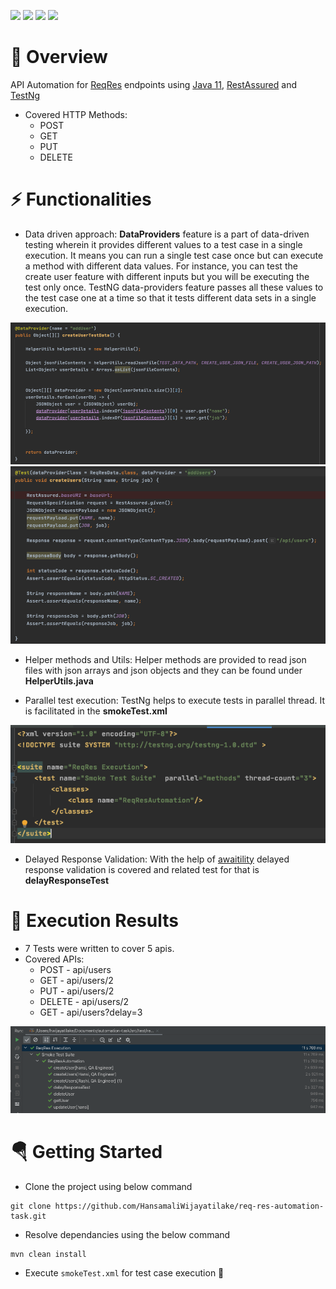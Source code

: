 ![](https://img.shields.io/github/languages/top/hansamaliWijayatilake/req-res-automation-task) ![](https://img.shields.io/maven-central/v/io.rest-assured/rest-assured) ![](https://badgen.net/github/status/micromatch/micromatch) ![](https://badgen.net/badge/icon/restAssured?icon=restAssured&label)
# :tada: Overview
API Automation for [ReqRes](https://reqres.in/) endpoints using [Java 11](https://www.oracle.com/java/technologies/javase-jdk11-downloads.html), [RestAssured](https://mvnrepository.com/artifact/io.rest-assured/rest-assured) and [TestNg](https://mvnrepository.com/artifact/org.testng/testng)

* Covered HTTP Methods:
  * POST
  * GET
  * PUT
  * DELETE
# :zap: Functionalities
* Data driven approach: **DataProviders** feature is a part of data-driven testing wherein it provides different values to a test case in a single execution. 
It means you can run a single test case once but can execute a method with different data values. 
For instance, you can test the create user feature with different inputs but you will be executing the test only once. 
TestNG data-providers feature passes all these values to the test case one at a time so that it tests different data sets in a single execution.

![Data driven 1](/src/evidenceImg/datadriven1.png)
![Data driven 2](/src/evidenceImg/datadriven2.png)

* Helper methods and Utils: Helper methods are provided to read json files with json arrays and json objects and they can be found under **HelperUtils.java**

* Parallel test execution: TestNg helps to execute tests in parallel thread. It is facilitated in the **smokeTest.xml**  

![Parallel Execution](/src/evidenceImg/parallelExecution.png)

* Delayed Response Validation: With the help of [awaitility](https://mvnrepository.com/artifact/org.awaitility/awaitility) delayed response validation is covered and related test for that is **delayResponseTest**

# :rocket: Execution Results

* 7 Tests were written to cover 5 apis. 
* Covered APIs:
  * POST - api/users
  * GET - api/users/2
  * PUT - api/users/2
  * DELETE - api/users/2
  * GET - api/users?delay=3
 
![Success Execution](/src/evidenceImg/successExecution.png)

# :parachute: Getting Started
* Clone the project using below command
```git
git clone https://github.com/HansamaliWijayatilake/req-res-automation-task.git
```
* Resolve dependancies using the below command
```maven
mvn clean install
```
* Execute `smokeTest.xml` for test case execution :raised_hands:
